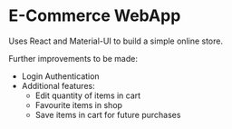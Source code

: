 # E-Commerce WebApp
Uses React and Material-UI to build a simple online store. 

Further improvements to be made:
- Login Authentication
- Additional features:
  - Edit quantity of items in cart
  - Favourite items in shop
  - Save items in cart for future purchases